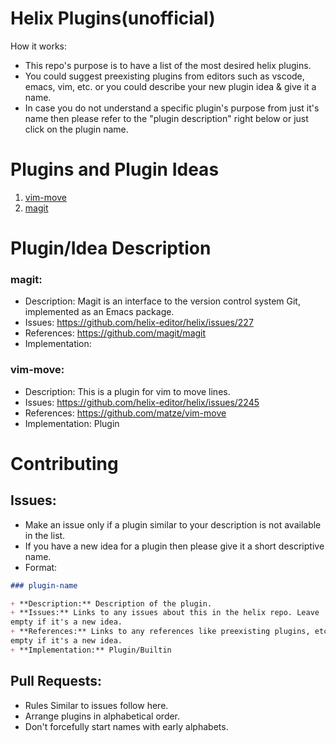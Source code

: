 # Helix Plugins(unofficial)

How it works:

*   This repo's purpose is to have a list of the most desired helix plugins.
*   You could suggest preexisting plugins from editors such as vscode, emacs,
    vim, etc. or you could describe your new plugin idea & give it a name.
*   In case you do not understand a specific plugin's purpose from just it's
    name then please refer to the "plugin description" right below or just
    click on the plugin name.

# Plugins and Plugin Ideas

1.  [ vim-move ](#vim-move)
2.  [ magit ](#magit)

# Plugin/Idea Description

### magit:

*   Description: Magit is an interface to the version control system Git,
    implemented as an Emacs package.
*   Issues: <https://github.com/helix-editor/helix/issues/227>
*   References: <https://github.com/magit/magit>
*   Implementation:

### vim-move:

*   Description: This is a plugin for vim to move lines.
*   Issues: <https://github.com/helix-editor/helix/issues/2245>
*   References: <https://github.com/matze/vim-move>
*   Implementation: Plugin

# Contributing

## Issues:

*   Make an issue only if a plugin similar to your description is not available
    in the list.
*   If you have a new idea for a plugin then please give it a short
    descriptive name.
*   Format:

```markdown
### plugin-name

+ **Description:** Description of the plugin.
+ **Issues:** Links to any issues about this in the helix repo. Leave
empty if it's a new idea.
+ **References:** Links to any references like preexisting plugins, etc. Leave
empty if it's a new idea.
+ **Implementation:** Plugin/Builtin
```

## Pull Requests:

*   Rules Similar to issues follow here.
*   Arrange plugins in alphabetical order.
*   Don't forcefully start names with early alphabets.
